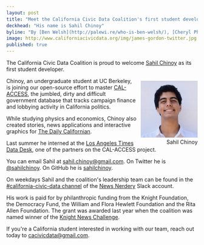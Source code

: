 ```yaml
---
layout: post
title: "Meet the California Civic Data Coalition's first student developer"
deckhead: "His name is Sahil Chinoy"
byline: "By [Ben Welsh](http://palewi.re/who-is-ben-welsh/), [Cheryl Phillips](http://www.twitter.com/cephillips), [Aaron Williams](http://aboutaaron.com/) and [Jennifer LaFleur](https://twitter.com/j_la28)"
image: http://www.californiacivicdata.org/img/james-gordon-twitter.jpg
published: true
---
```


The California Civic Data Coalition is proud to welcome [Sahil Chinoy](http://sahilchinoy.com/) as its first student developer.

<figure style="margin: 8px 0 0 10px; float:right;">
    <img alt="Sahil Chinoy" title="Sahil Chinoy" src="/img/sahil-chinoy.jpg" height="150">
    <figcaption style="text-align:right;">Sahil Chinoy</figcaption>
</figure>

Chinoy, an undergraduate student at UC Berkeley, is joining our
open-source effort to master [CAL-ACCESS](http://cal-access.ss.ca.gov/), the
jumbled, dirty and difficult government database that tracks campaign finance
and lobbying activity in California politics.

While studying physics and economics, Chinoy also created stories, news applications and interactive graphics
for [The Daily Californian](http://www.dailycal.org/author/schinoy/).

Last summer he interned at the [Los Angeles Times Data Desk](https://twitter.com/LATdatadesk), one of the partners on the CAL-ACCESS project.  

You can email Sahil at [sahil.chinoy@gmail.com](mailto:sahil.chinoy@gmail.com). On Twitter he is [@sahilchinoy](https://twitter.com/sahilchinoy). On GitHub he is [sahilchinoy](https://github.com/sahilchinoy).

On weekdays Sahil and the coalition's leadership team can be found
in the [#california-civic-data channel](https://newsnerdery.slack.com/messages/california-civic-data/) of the [News Nerdery](http://newsnerdery.org/) Slack account.

His work is paid for by philanthropic funding from the Knight Foundation, the Democracy Fund, the William and Flora Hewlett Foundation and the Rita Allen Foundation. The grant was awarded last year when the coalition was named
winner of the [Knight News Challenge](/2015/07/22/knight-news-challenge/).

If you're a California student interested in working with our team, reach out today to [cacivicdata@gmail.com](mailto:cacivicdata@gmail.com).
